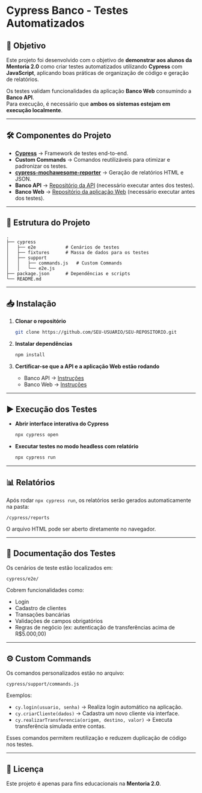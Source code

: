 # Cypress Banco - Testes Automatizados

## 📌 Objetivo
Este projeto foi desenvolvido com o objetivo de **demonstrar aos alunos da Mentoria 2.0** como criar testes automatizados utilizando **Cypress** com **JavaScript**, aplicando boas práticas de organização de código e geração de relatórios.

Os testes validam funcionalidades da aplicação **Banco Web** consumindo a **Banco API**.  
Para execução, é necessário que **ambos os sistemas estejam em execução localmente**.

---

## 🛠️ Componentes do Projeto

- **[Cypress](https://www.cypress.io/)** → Framework de testes end-to-end.
- **Custom Commands** → Comandos reutilizáveis para otimizar e padronizar os testes.
- **[cypress-mochawesome-reporter](https://github.com/lukejagodzinski/cypress-mochawesome-reporter)** → Geração de relatórios HTML e JSON.
- **Banco API** → [Repositório da API](https://github.com/juliodelimas/banco-api) (necessário executar antes dos testes).
- **Banco Web** → [Repositório da aplicação Web](https://github.com/juliodelimas/banco-web) (necessário executar antes dos testes).

---

## 📂 Estrutura do Projeto

```
.
├── cypress
│   ├── e2e           # Cenários de testes
│   ├── fixtures      # Massa de dados para os testes
│   ├── support
│   │   ├── commands.js   # Custom Commands
│   │   └── e2e.js
├── package.json      # Dependências e scripts
└── README.md
```

---

## 📥 Instalação

1. **Clonar o repositório**
   ```bash
   git clone https://github.com/SEU-USUARIO/SEU-REPOSITORIO.git
   ```

2. **Instalar dependências**
   ```bash
   npm install
   ```

3. **Certificar-se que a API e a aplicação Web estão rodando**
   - Banco API → [Instruções](https://github.com/juliodelimas/banco-api)
   - Banco Web → [Instruções](https://github.com/juliodelimas/banco-web)

---

## ▶️ Execução dos Testes

- **Abrir interface interativa do Cypress**
  ```bash
  npx cypress open
  ```

- **Executar testes no modo headless com relatório**
  ```bash
  npx cypress run
  ```

---

## 📊 Relatórios

Após rodar `npx cypress run`, os relatórios serão gerados automaticamente na pasta:
```
/cypress/reports
```
O arquivo HTML pode ser aberto diretamente no navegador.

---

## 🧪 Documentação dos Testes

Os cenários de teste estão localizados em:
```
cypress/e2e/
```
Cobrem funcionalidades como:
- Login
- Cadastro de clientes
- Transações bancárias
- Validações de campos obrigatórios
- Regras de negócio (ex: autenticação de transferências acima de R$5.000,00)

---

## ⚙️ Custom Commands

Os comandos personalizados estão no arquivo:
```
cypress/support/commands.js
```

Exemplos:
- `cy.login(usuario, senha)` → Realiza login automático na aplicação.
- `cy.criarCliente(dados)` → Cadastra um novo cliente via interface.
- `cy.realizarTransferencia(origem, destino, valor)` → Executa transferência simulada entre contas.

Esses comandos permitem reutilização e reduzem duplicação de código nos testes.

---

## 📄 Licença
Este projeto é apenas para fins educacionais na **Mentoria 2.0**.
